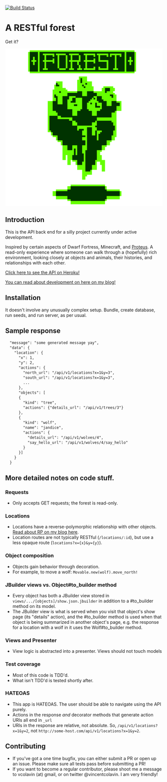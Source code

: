 [![Build Status](https://travis-ci.org/vcolavin/forest.svg?branch=master)](https://travis-ci.org/vcolavin/forest)

# A RESTful forest
Get it?

![logo](https://raw.githubusercontent.com/descartez/forest-client/master/docs/img/forest-logo.png)

## Introduction

This is the API back end for a silly project currently under active development.

Inspired by certain aspects of Dwarf Fortress, Minecraft, and [Proteus](http://twistedtreegames.com/proteus/). A read-only experience where someone can walk through a (hopefully) rich environment, looking closely at objects and animals, their histories, and relationships with each other.

[Click here to see the API on Heroku!](http://restful-forest.herokuapp.com/api/v1/location?x=1&y=1)

[You can read about development on here on my blog!](https://vcolavin.wordpress.com/tag/dev-blog/)

## Installation

It doesn't involve any unusually complex setup. Bundle, create database, run seeds, and run server, as per usual.

## Sample response
```
  "message": "some generated message yay",
  "data": {
    "location": {
      "x": 1,
      "y": 2,
      "actions": {
        "north_url": "/api/v1/locations?x=1&y=3",
        "south_url": "/api/v1/locations?x=1&y=3",
        ...
      },
      "objects": [
      {
        "kind": "tree",
        "actions": {"details_url": "/api/v1/trees/3"}
      },
      {
        "kind": "wolf",
        "name": "jandice",
        "actions": {
          "details_url": "/api/v1/wolves/4",
          "say_hello_url": "/api/v1/wolves/4/say_hello"
        }
      }]
    }
  }
```

## More detailed notes on code stuff.
### Requests
- Only accepts GET requests; the forest is read-only.

### Locations
- Locations have a reverse-polymorphic relationship with other objects. [Read about RP on my blog here](https://vcolavin.wordpress.com/2016/06/01/reverse-polymorphism-aka-polymorphic-join/).
- Location routes are not typically RESTful (`/locations/:id`), but use a less opaque route (`locations?x={x}&y={y}`).

### Object composition
- Objects gain behavior through decoration.
- For example, to move a wolf: `Movable.new(wolf).move_north!`

### JBuilder views vs. Object#to_builder method
- Every object has both a JBuilder view stored in `views/.../[objects]/show.json.jbuilder` in addition to a #to_builder method on its model.
- The JBuilder view is what is served when you visit that object's show page (its "details" action), and the #to_builder method is used when that object is being summarized in another object's page, e.g. the response for a location with a wolf in it uses the Wolf#to_builder method.

### Views and Presenter
- View logic is abstracted into a presenter. Views should not touch models

### Test coverage
- Most of this code is TDD'd.
- What isn't TDD'd is tested shortly after.

### HATEOAS
- This app is HATEOAS. The user should be able to navigate using the API purely.
- Actions in the response *and* decorator methods that generate action URIs all end in `_url`
- URIs in the response are relative, not absolute. So, `/api/v1/locations?x=1&y=2`, not `http://some-host.com/api/v1/locations?x=1&y=2`.

## Contributing
- If you've got a one time bugfix, you can either submit a PR or open up an issue. Please make sure all tests pass before submitting a PR!
- If you want to become a regular contributor, please shoot me a message to vcolavin (at) gmail, or on twitter @vincentcolavin. I am very friendly!
